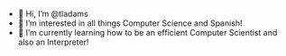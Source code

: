 - 👋 Hi, I’m @tladams
- 👀 I’m interested in all things Computer Science and Spanish!
- 🌱 I’m currently learning how to be an efficient Computer Scientist and also an Interpreter! 

<!---
tladams/tladams is a ✨ special ✨ repository because its `README.md` (this file) appears on your GitHub profile.
You can click the Preview link to take a look at your changes.
--->
